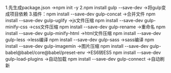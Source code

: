 1.先生成package.json ->npm init -y
2.npm install gulp --save-dev ->将gulp变成项目依赖
3.插件：npm install --save-dev gulp-concat ->合并文件
npm install --save-dev gulp-uglify ->js文件压缩
npm install --save-dev gulp-minify-css ->css文件压缩
npm install --save-dev gulp-rename ->重命名
npm install --save-dev gulp-minify-html ->html文件压缩
npm install --save-dev gulp-less ->less编译
npm install --save-dev gulp-sass ->sass编译
npm install --save-dev gulp-imagemin ->图片压缩
npm install --save-dev gulp-babel@babel/core@babel/preset-env  ->ES6转ES5
npm install --save-dev gulp-load-plugins ->自动加载
npm install --save-dev gulp-connect  ->自动刷新

